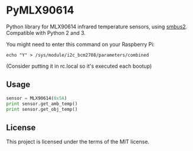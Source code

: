 # PyMLX90614
Python library for MLX90614 infrared temperature sensors, using [smbus2](https://pypi.org/project/smbus2/). Compatible with Python 2 and 3.

You might need to enter this command on your Raspberry Pi:

`echo "Y" > /sys/module/i2c_bcm2708/parameters/combined`

(Consider putting it in rc.local so it's executed each bootup)

## Usage

```python
sensor = MLX90614(0x5A)
print sensor.get_amb_temp()
print sensor.get_obj_temp()
```

## License

This project is licensed under the terms of the MIT license.